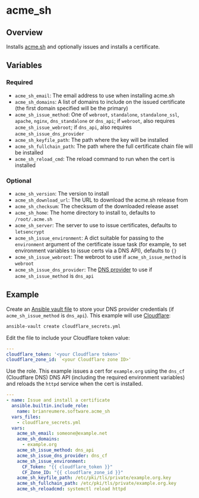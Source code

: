 # acme_sh

## Overview

Installs [acme.sh](https://github.com/acmesh-official/acme.sh) and optionally issues and installs a certificate.

## Variables

### Required

- `acme_sh_email`: The email address to use when installing acme.sh
- `acme_sh_domains`: A list of domains to include on the issued certificate (the first domain specified will be the primary)
- `acme_sh_issue_method`: One of `webroot`, `standalone`, `standalone_ssl`, `apache`, `nginx`, `dns_standalone` or `dns_api`; if `webroot`, also requires `acme_sh_issue_webroot`; if `dns_api`, also requires `acme_sh_issue_dns_provider`
- `acme_sh_keyfile_path`: The path where the key will be installed
- `acme_sh_fullchain_path`: The path where the full certificate chain file will be installed
- `acme_sh_reload_cmd`: The reload command to run when the cert is installed

### Optional

- `acme_sh_version`: The version to install
- `acme_sh_download_url`: The URL to download the acme.sh release from
- `acme_sh_checksum`: The checksum of the downloaded release asset
- `acme_sh_home`: The home directory to install to, defaults to `/root/.acme.sh`
- `acme_sh_server`: The server to use to issue certificates, defaults to `letsencrypt`
- `acme_sh_issue_environment`: A dict suitable for passing to the `environment` argument of the certificate issue task (for example, to set environment variables to issue certs via a DNS API), defaults to `{}`
- `acme_sh_issue_webroot`: The webroot to use if `acme_sh_issue_method` is `webroot`
- `acme_sh_issue_dns_provider`: The [DNS provider](https://github.com/acmesh-official/acme.sh/wiki/dnsapi) to use if `acme_sh_issue_method` is `dns_api`

## Example

Create an [Ansible vault file](https://docs.ansible.com/ansible/latest/vault_guide/vault_encrypting_content.html#encrypting-files-with-ansible-vault) to store your DNS provider credentials (if `acme_sh_issue_method` is `dns_api`). This example will use [Cloudflare](https://github.com/acmesh-official/acme.sh/wiki/dnsapi#1-cloudflare-option):

```sh
ansible-vault create cloudflare_secrets.yml
```

Edit the file to include your Cloudflare token value:

```yaml
---
cloudflare_token: '<your Cloudflare token>'
cloudflare_zone_id: `<your Cloudflare zone ID>'
```

Use the role. This example issues a cert for `example.org` using the `dns_cf` (Cloudflare DNS) DNS API (including the required environment variables) and reloads the `httpd` service when the cert is installed.

```yaml
---
- name: Issue and install a certificate
  ansible.builtin.include_role:
    name: brianreumere.software.acme_sh
  vars_files:
    - cloudflare_secrets.yml
  vars:
    acme_sh_email: someone@example.net
    acme_sh_domains:
      - example.org
    acme_sh_issue_method: dns_api
    acme_sh_issue_dns_provider: dns_cf
    acme_sh_issue_environment:
      CF_Token: "{{ cloudflare_token }}"
      CF_Zone_ID: "{{ cloudflare_zone_id }}"
    acme_sh_keyfile_path: /etc/pki/tls/private/example.org.key
    acme_sh_fullchain_path: /etc/pki/tls/private/example.org.key
    acme_sh_reloadcmd: systemctl reload httpd
```

